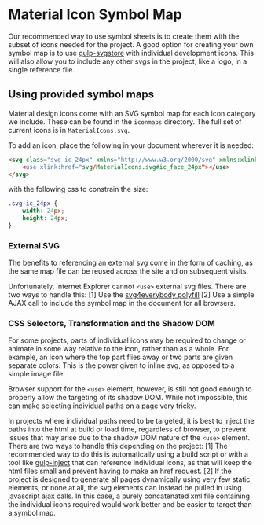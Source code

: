 # Material Icon Symbol Map

Our recommended way to use symbol sheets is to create them with the subset of icons needed for the project. A good option for creating your own symbol map is to use [gulp-svgstore](https://github.com/w0rm/gulp-svgstore) with individual development icons. This will also allow you to include any other svgs in the project, like a logo, in a single reference file.

## Using provided symbol maps

Material design icons come with an SVG symbol map for each icon category we include. These can be found in the `iconmaps` directory. The full set of current icons is in `MaterialIcons.svg`.

To add an icon, place the following in your document wherever it is needed:

```HTML
<svg class="svg-ic_24px" xmlns="http://www.w3.org/2000/svg" xmlns:xlink="http://www.w3.org/1999/xlink>
	<use xlink:href="svg/MaterialIcons.svg#ic_face_24px"></use>
</svg>
```

with the following css to constrain the size:

```CSS
.svg-ic_24px {
	width: 24px;
	height: 24px;
}
```

### External SVG

The benefits to referencing an external svg come in the form of caching, as the same map file can be reused across the site and on subsequent visits.

Unfortunately, Internet Explorer cannot `<use>` external svg files. There are two ways to handle this:
[1] Use the [svg4everybody polyfill](https://github.com/jonathantneal/svg4everybody)
[2] Use a simple AJAX call to include the symbol map in the document for all browsers.

### CSS Selectors, Transformation and the Shadow DOM

For some projects, parts of individual icons may be required to change or animate in some way relative to the icon, rather than as a whole. For example, an icon where the top part flies away or two parts are given separate colors. This is the power given to inline svg, as opposed to a simple image file.

Browser support for the `<use>` element, however, is still not good enough to properly allow the targeting of its shadow DOM. While not impossible, this can make selecting individual paths on a page very tricky.

In projects where individual paths need to be targeted, it is best to inject the paths into the html at build or load time, regardless of browser, to prevent issues that may arise due to the shadow DOM nature of the `<use>` element. There are two ways to handle this depending on the project:
[1] The recommended way to do this is automatically using a build script or with a tool like [gulp-inject](https://github.com/klei/gulp-inject) that can reference individual icons, as that will keep the html files small and prevent having to make an href request.
[2] If the project is designed to generate all pages dynamically using very few static elements, or none at all, the svg elements can instead be pulled in using javascript ajax calls. In this case, a purely concatenated xml file containing the individual icons required would work better and be easier to target than a symbol map.